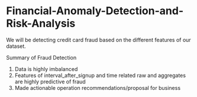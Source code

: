 # Financial-Anomaly-Detection-and-Risk-Analysis
We will be detecting credit card fraud based on the different features of our dataset.

Summary of Fraud Detection

1. Data is highly imbalanced
2. Features of interval_after_signup and time related raw and aggregates are highly predictive of fraud
3. Made actionable operation recommendations/proposal for business
